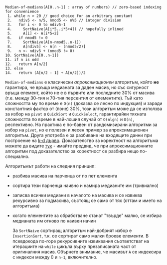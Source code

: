 ```
Median-of-medians(A[0..n-1] : array of numbers) // zero-based indexing for convenience
 1. while n > 20 // good choice for an arbitrary constant
 2.   ndiv5 <- n/5, nmod5 <- n%5 // integer division
 3.   for i <- 0 to ndiv5-1
 4.     SortNaive(A[i*5..i*5+4]) // hopefully inlined
 5.     A[i] <- A[i*5+2]
 6.   if nmod5 != 0
 7.     SortNaive(A[n-nmod5..n-1])
 8.     A[ndiv5] <- A[n - (nmod5/2)]
 9.   n <- ndiv5 + (nmod5 != 0)
10. SortNaive(A[0..n-1])
11. if n is odd
12.   return A[n/2]
13. else
14.   return (A[n/2 - 1] + A[n/2])/2
```
`Median-of-medians` е класически _апроксимационен_ алгоритъм, който **не** гарантира, че връща медианата за даден масив, но със сигурност връща елемент, който не е в първите или последните 30% от масива (т.е. между 30-тия и 70-тия персентил от елементите). Тъй като сложността му по време е `O(n)` (доказва се лесно по индукция) и заради константния фактор от (поне) 30%, този алгоритъм може да се използва за избор на `pivot` в `QuickSort` и `QuickSelect`, гарантирайки тяхната сложността по време в най-лошия случай от `O(nlgn)` и `O(n)`, респективно. На практика е по-бавен от рандомизирани алгоритми за избор на `pivot`, но е полезен и лесен пример за апроксимационен алгоритъм. Друга употреба е за разбиване на входящите данни при построение на [k-d дърво](https://en.wikipedia.org/wiki/K-d_tree). Доказателство за коректност на алгоритъма можете да видите [тук](https://en.wikipedia.org/wiki/Median_of_medians#Properties_of_pivot) - имайте предвид, че при апроксимационните алгоритми под доказателство за коректност се разбира нещо по-специално.

  Алгоритъмът работи на следния принцип:
- разбива масива на парченца от по пет елемента
- сортира тези парченца наивно и намира медианите им (тривиално)
- записва всички медиани в началото на масива и се извиква рекурсивно за подмасива, състоящ се само от тях (оттам и името на алгоритъма)
- когато елементите за обработване станат "твърде" малко, се избира медианата им отново по наивен начин
  
  За `SortNaive` сортиращ алгоритъм най-добрият избор е `InsertionSort`, т.к. се сортират само малки броеве елементи. В псевдокода по-горе рекурсивните извиквания съответстват на итерациите на `while` цикъла върху презаписаната част от оригиналния масив. Обърнете внимание, че масивът `A` се индексира с индекси между 0 и `n-1`, включително.
